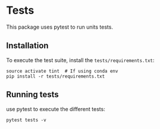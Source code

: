 # Tests

This package uses pytest to run units tests.

## Installation

To execute the test suite, install the `tests/requirements.txt`:

```shell script
source activate tint  # If using conda env
pip install -r tests/requirements.txt
```

## Running tests

use pytest to execute the different tests:

```shell script
pytest tests -v
```
